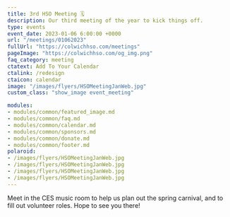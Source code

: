 ```yaml
---
title: 3rd HSO Meeting 🗓️
description: Our third meeting of the year to kick things off.
type: events
event_date: 2023-01-06 6:00:00 +0000
url: "/meetings/01062023"
fullUrl: "https://colwichhso.com/meetings"
pageImage: "https://colwichhso.com/og_img.png"
faq_category: meeting
ctatext: Add To Your Calendar
ctalink: /redesign
ctaicon: calendar
image: "/images/flyers/HSOMeetingJanWeb.jpg"
custom_class: "show_image event_meeting"

modules:
- modules/common/featured_image.md
- modules/common/faq.md
- modules/common/calendar.md
- modules/common/sponsors.md
- modules/common/donate.md
- modules/common/footer.md
polaroid: 
- /images/flyers/HSOMeetingJanWeb.jpg
- /images/flyers/HSOMeetingJanWeb.jpg
- /images/flyers/HSOMeetingJanWeb.jpg
- /images/flyers/HSOMeetingJanWeb.jpg
---
```

Meet in the CES music room to help us plan out the spring carnival, and to fill out volunteer roles. Hope to see you there!